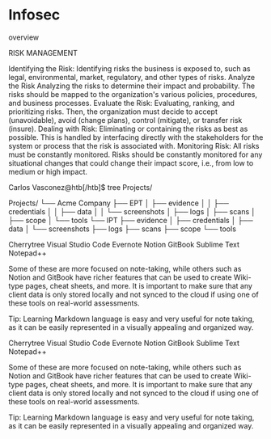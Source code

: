 # Infosec
overview


RISK MANAGEMENT

Identifying the Risk: 	Identifying risks the business is exposed to, such as legal, environmental, market, regulatory, and other types of risks.
Analyze the Risk 	Analyzing the risks to determine their impact and probability. The risks should be mapped to the organization's various policies, procedures, and business processes.
Evaluate the Risk: 	Evaluating, ranking, and prioritizing risks. Then, the organization must decide to accept (unavoidable), avoid (change plans), control (mitigate), or transfer risk (insure).
Dealing with Risk: 	Eliminating or containing the risks as best as possible. This is handled by interfacing directly with the stakeholders for the system or process that the risk is associated with.
Monitoring Risk: 	All risks must be constantly monitored. Risks should be constantly monitored for any situational changes that could change their impact score, i.e., from low to medium or high impact.

Carlos Vasconez@htb[/htb]$ tree Projects/

Projects/
└── Acme Company
    ├── EPT
    │   ├── evidence
    │   │   ├── credentials
    │   │   ├── data
    │   │   └── screenshots
    │   ├── logs
    │   ├── scans
    │   ├── scope
    │   └── tools
    └── IPT
        ├── evidence
        │   ├── credentials
        │   ├── data
        │   └── screenshots
        ├── logs
        ├── scans
        ├── scope
        └── tools
        
Cherrytree 	Visual Studio Code 	Evernote
Notion 	GitBook 	Sublime Text
Notepad++

Some of these are more focused on note-taking, while others such as Notion and GitBook have richer features that can be used to create Wiki-type pages, cheat sheets, and more. It is important to make sure that any client data is only stored locally and not synced to the cloud if using one of these tools on real-world assessments.

Tip: Learning Markdown language is easy and very useful for note taking, as it can be easily represented in a visually appealing and organized way.


 		
Cherrytree 	Visual Studio Code 	Evernote
Notion 	GitBook 	Sublime Text
Notepad++ 		

Some of these are more focused on note-taking, while others such as Notion and GitBook have richer features that can be used to create Wiki-type pages, cheat sheets, and more. It is important to make sure that any client data is only stored locally and not synced to the cloud if using one of these tools on real-world assessments.

Tip: Learning Markdown language is easy and very useful for note taking, as it can be easily represented in a visually appealing and organized way.

